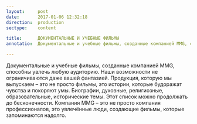 ```yaml
---
layout:     post
date:       2017-01-06 12:32:18
direction:  production
sectype:    content

title:      ДОКУМЕНТАЛЬНЫЕ И УЧЕБНЫЕ ФИЛЬМЫ
annotatio:  Документальные и учебные фильмы, созданные компанией MMG, способны увлечь любую аудиторию. Наши возможности не ограничиваются даже вашей фантазией. Продукция, которую мы выпускаем – это не просто фильмы, это истории, которые будоражат чувства и покоряют умы. Биографии, духовные, религиозные, образовательные, исторические темы. Этот список можно продолжать до бесконечности. Компания MMG – это не просто компания профессионалов, это увлечённые люди, создающие фильмы, которые запоминаются надолго.

---
```


Документальные и учебные фильмы, созданные компанией MMG, способны увлечь любую аудиторию. Наши возможности не ограничиваются даже вашей фантазией. Продукция, которую мы выпускаем – это не просто фильмы, это истории, которые будоражат чувства и покоряют умы. Биографии, духовные, религиозные, образовательные, исторические темы. Этот список можно продолжать до бесконечности. Компания MMG – это не просто компания профессионалов, это увлечённые люди, создающие фильмы, которые запоминаются надолго.
